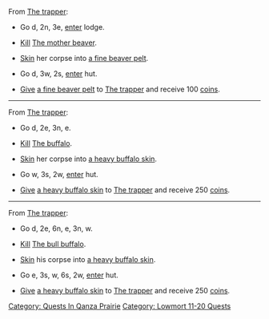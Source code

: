 From [The trapper](Trapper "wikilink"):

-   Go d, 2n, 3e, [enter](Enter "wikilink") lodge.

<!-- -->

-   [Kill](Kill "wikilink") [The mother
    beaver](Mother_Beaver "wikilink").

<!-- -->

-   [Skin](Skin "wikilink") her corpse into [a fine beaver
    pelt](Fine_Beaver_Pelt "wikilink").

<!-- -->

-   Go d, 3w, 2s, [enter](Enter "wikilink") hut.

<!-- -->

-   [Give](Give "wikilink") [a fine beaver
    pelt](Fine_Beaver_Pelt "wikilink") to [The
    trapper](Trapper "wikilink") and receive 100
    [coins](Gold_In_Hand "wikilink").

------------------------------------------------------------------------

From [The trapper](Trapper "wikilink"):

-   Go d, 2e, 3n, e.

<!-- -->

-   [Kill](Kill "wikilink") [The buffalo](Buffalo "wikilink").

<!-- -->

-   [Skin](Skin "wikilink") her corpse into [a heavy buffalo
    skin](Heavy_Buffalo_Skin "wikilink").

<!-- -->

-   Go w, 3s, 2w, [enter](Enter "wikilink") hut.

<!-- -->

-   [Give](Give "wikilink") [a heavy buffalo
    skin](Heavy_Buffalo_Skin "wikilink") to [The
    trapper](Trapper "wikilink") and receive 250
    [coins](Gold_In_Hand "wikilink").

------------------------------------------------------------------------

From [The trapper](Trapper "wikilink"):

-   Go d, 2e, 6n, e, 3n, w.

<!-- -->

-   [Kill](Kill "wikilink") [The bull buffalo](Bull_Buffalo "wikilink").

<!-- -->

-   [Skin](Skin "wikilink") his corpse into [a heavy buffalo
    skin](Heavy_Buffalo_Skin "wikilink").

<!-- -->

-   Go e, 3s, w, 6s, 2w, [enter](Enter "wikilink") hut.

<!-- -->

-   [Give](Give "wikilink") [a heavy buffalo
    skin](Heavy_Buffalo_Skin "wikilink") to [The
    trapper](Trapper "wikilink") and receive 250
    [coins](Gold_In_Hand "wikilink").

[Category: Quests In Qanza
Prairie](Category:_Quests_In_Qanza_Prairie "wikilink") [Category:
Lowmort 11-20 Quests](Category:_Lowmort_11-20_Quests "wikilink")
